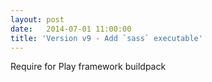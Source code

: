 ```yaml
---
layout: post
date:   2014-07-01 11:00:00
title: 'Version v9 - Add `sass` executable'
---
```


Require for Play framework buildpack
